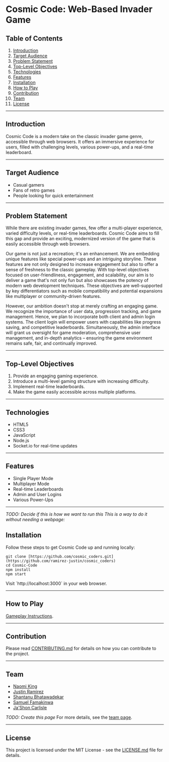# Cosmic Code: Web-Based Invader Game

## Table of Contents
1. [Introduction](#introduction)
2. [Target Audience](#target-audience)
3. [Problem Statement](#problem-statement)
4. [Top-Level Objectives](#top-level-objectives)
5. [Technologies](#technologies)
6. [Features](#features)
7. [Installation](#installation)
8. [How to Play](#how-to-play)
9. [Contribution](#contribution)
10. [Team](#team)
11. [License](#license)

---

## Introduction
Cosmic Code is a modern take on the classic invader game genre, accessible through web browsers. It offers an immersive experience for users, filled with challenging levels, various power-ups, and a real-time leaderboard.

---

## Target Audience
- Casual gamers
- Fans of retro games
- People looking for quick entertainment

---

## Problem Statement
While there are existing invader games, few offer a multi-player experience, varied difficulty levels, or real-time leaderboards. Cosmic Code aims to fill this gap and provide an exciting, modernized version of the game that is easily accessible through web browsers.

Our game is not just a recreation; it's an enhancement. We are embedding unique features like special power-ups and an intriguing storyline. These features are not only designed to increase engagement but also to offer a sense of freshness to the classic gameplay. With top-level objectives focused on user-friendliness, engagement, and scalability, our aim is to deliver a game that's not only fun but also showcases the potency of modern web development techniques. These objectives are well-supported by key differentiators such as mobile compatibility and potential expansions like multiplayer or community-driven features.

However, our ambition doesn't stop at merely crafting an engaging game. We recognize the importance of user data, progression tracking, and game management. Hence, we plan to incorporate both client and admin login systems. The client login will empower users with capabilities like progress saving, and competitive leaderboards. Simultaneously, the admin interface will grant us oversight for game moderation, comprehensive user management, and in-depth analytics – ensuring the game environment remains safe, fair, and continually improved.

---

## Top-Level Objectives
1. Provide an engaging gaming experience.
2. Introduce a multi-level gaming structure with increasing difficulty.
3. Implement real-time leaderboards.
4. Make the game easily accessible across multiple platforms.

---

## Technologies
- HTML5
- CSS3
- JavaScript
- Node.js
- Socket.io for real-time updates

---

## Features
- Single Player Mode
- Multiplayer Mode
- Real-time Leaderboards
- Admin and User Logins
- Various Power-Ups

---
_TODO: Decide if this is how we want to run this_
_This is a way to do it without needing a webpage:_
## Installation
Follow these steps to get Cosmic Code up and running locally:
```
git clone [https://github.com/cosmic_coders.git](https://github.com/ramirez-justin/cosmic_coders)
cd Cosmic-Code
npm install
npm start
```

Visit \`http://localhost:3000\` in your web browser.

---

## How to Play
[Gameplay Instructions](INSTRUCTION.md).

---

## Contribution
Please read [CONTRIBUTING.md](CONTRIBUTING.md) for details on how you can contribute to the project.

---

## Team
- [Naomi King](https://github.com/9Nking)
- [Justin Ramirez](https://github.com/ramirez-justin)
- [Shantanu Bhatawadekar](https://github.com/sbhat8)
- [Samuel Famakinwa](https://github.com/Saibabi)
- [Ja'Shon Carlisle](https://github.com/jashon-carlisle)

_TODO: Create this page_
For more details, see the [team page](TEAM.md).

---

## License
This project is licensed under the MIT License - see the [LICENSE.md](LICENSE) file for details.
